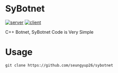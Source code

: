 # SyBotnet
[![server](https://img.shields.io/badge/server-windows/linux-blue)](https://github.com/seungyup26)
[![client](https://img.shields.io/badge/client-windows-blue)](https://github.com/seungyup26)

C++ Botnet, SyBotnet Code is Very Simple

# Usage
```
git clone https://github.com/seungyup26/sybotnet
```

